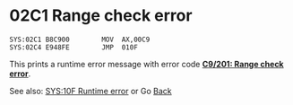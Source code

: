 # 02C1 Range check error

```
SYS:02C1 B8C900        MOV	AX,00C9
SYS:02C4 E948FE        JMP	010F
```

This prints a runtime error message with error code **[C9/201: Range check error](ERROR-CODES.md)**.

See also: [SYS:10F Runtime error](010C-INT00H.md) or Go [Back](../README.md)